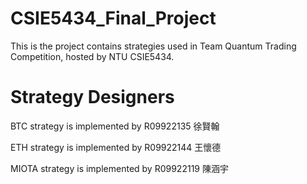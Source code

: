 # CSIE5434_Final_Project
This is the project contains strategies used in Team Quantum Trading Competition, hosted by NTU CSIE5434.
# Strategy Designers
BTC strategy is implemented by R09922135 徐賢翰

ETH strategy is implemented by R09922144 王懷德

MIOTA strategy is implemented by R09922119 陳涵宇
